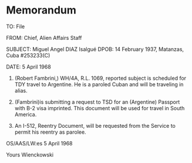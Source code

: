 # Memorandum

TO: File

FROM: Chief, Alien Affairs Staff

SUBJECT: Miguel Angel DIAZ Isalgué
DPOB: 14 February 1937, Matanzas, Cuba
#253233(C)

DATE: 5 April 1968

1. (Robert Fambrini,) WH/4A, R.L. 1069, reported subject is scheduled for TDY travel to Argentine. He is a paroled Cuban and will be traveling in alias.

2. (Fambrini)is submitting a request to TSD for an (Argentine) Passport with B-2 visa imprinted. This document will be used for travel in South America.

3. An I-512, Reentry Document, will be requested from the Service to permit his reentry as parolee.

OS/AAS/LW:es 5 April 1968

Yours Wienckowski
